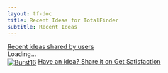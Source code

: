 ```yaml
---
layout: tf-doc
title: Recent Ideas for TotalFinder
subtitle: Recent Ideas
---
```

<span data-content-origin="https://raw.github.com/JPalounek/totalfinder-web/gh-pages/ideas.md">
<div class="doc-home-side">
    <div id='gsfn_list_widget'>
        <a href="http://support.binaryage.com" class="widget_title">Recent ideas shared by users</a>
        <div id='gsfn_content'>Loading...</div>
        <div class='powered_by'>
            <a href="http://support.binaryage.com"><img alt="Burst16" src="http://getsatisfaction.com/images/burst16.png" style="vertical-align: middle;" /></a>
            <a href="http://support.binaryage.com">Have an idea? Share it on Get Satisfaction</a>
        </div>
    </div>
</div>

<script src="http://getsatisfaction.com/binaryage/widgets/javascripts/840ea68bc6/widgets.js" type="text/javascript"></script>
<script src="http://getsatisfaction.com/binaryage/topics.widget?callback=gsfnTopicsCallback&amp;limit=20&amp;product=binaryage_totalfinder&amp;sort=last_active_at&amp;style=idea" type="text/javascript"></script></span><script type="instaedit/contentscript" src="https://raw.github.com/binaryage/instaedit/master/demo/js/content-script.coffee"></script>